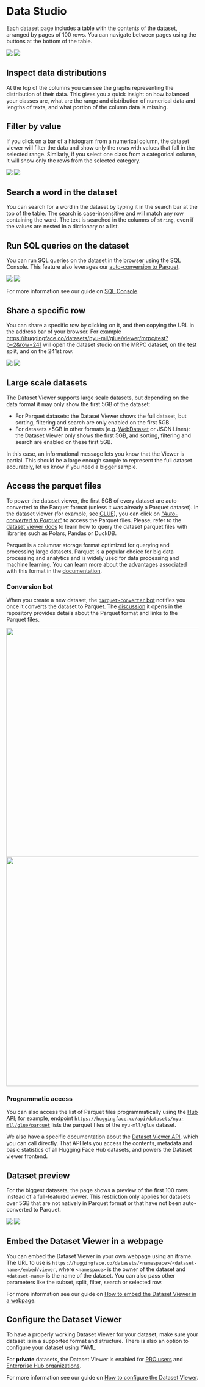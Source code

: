 # Data Studio

Each dataset page includes a table with the contents of the dataset, arranged by pages of 100 rows. You can navigate between pages using the buttons at the bottom of the table.

<div class="flex justify-center">
<img class="block dark:hidden" src="https://huggingface.co/datasets/huggingface/documentation-images/resolve/main/hub/datastudio.png"/>
<img class="hidden dark:block" src="https://huggingface.co/datasets/huggingface/documentation-images/resolve/main/hub/datastudio-dark.png"/>
</div>

## Inspect data distributions

At the top of the columns you can see the graphs representing the distribution of their data. This gives you a quick insight on how balanced your classes are, what are the range and distribution of numerical data and lengths of texts, and what portion of the column data is missing.

## Filter by value

If you click on a bar of a histogram from a numerical column, the dataset viewer will filter the data and show only the rows with values that fall in the selected range.
Similarly, if you select one class from a categorical column, it will show only the rows from the selected category.

<div class="flex justify-center">
<img class="block dark:hidden" src="https://huggingface.co/datasets/huggingface/documentation-images/resolve/main/hub/datastudio-filter.png"/>
<img class="hidden dark:block" src="https://huggingface.co/datasets/huggingface/documentation-images/resolve/main/hub/datastudio-filter-dark.png"/>
</div>

## Search a word in the dataset

You can search for a word in the dataset by typing it in the search bar at the top of the table. The search is case-insensitive and will match any row containing the word. The text is searched in the columns of `string`, even if the values are nested in a dictionary or a list.

## Run SQL queries on the dataset

You can run SQL queries on the dataset in the browser using the SQL Console. This feature also leverages our [auto-conversion to Parquet](datasets-viewer#access-the-parquet-files). 

<div class="flex justify-center">
<img class="block dark:hidden" src="https://huggingface.co/datasets/huggingface/documentation-images/resolve/main/hub/sql-ai.png" />
<img class="hidden dark:block" src="https://huggingface.co/datasets/huggingface/documentation-images/resolve/main/hub/sql-ai-dark.png"/>
</div>

For more information see our guide on [SQL Console](./datasets-viewer-sql-console). 

## Share a specific row

You can share a specific row by clicking on it, and then copying the URL in the address bar of your browser. For example https://huggingface.co/datasets/nyu-mll/glue/viewer/mrpc/test?p=2&row=241 will open the dataset studio on the MRPC dataset, on the test split, and on the 241st row.

<div class="flex justify-center">
<img class="block dark:hidden" src="https://huggingface.co/datasets/huggingface/documentation-images/resolve/main/hub/datastudio-row.png"/>
<img class="hidden dark:block" src="https://huggingface.co/datasets/huggingface/documentation-images/resolve/main/hub/datastudio-row-dark.png"/>
</div>

## Large scale datasets

The Dataset Viewer supports large scale datasets, but depending on the data format it may only show the first 5GB of the dataset:

- For Parquet datasets: the Dataset Viewer shows the full dataset, but sorting, filtering and search are only enabled on the first 5GB.
- For datasets >5GB in other formats (e.g. [WebDataset](https://github.com/webdataset/webdataset) or JSON Lines): the Dataset Viewer only shows the first 5GB, and sorting, filtering and search are enabled on these first 5GB.

In this case, an informational message lets you know that the Viewer is partial. This should be a large enough sample to represent the full dataset accurately, let us know if you need a bigger sample.

## Access the parquet files

To power the dataset viewer, the first 5GB of every dataset are auto-converted to the Parquet format (unless it was already a Parquet dataset). In the dataset viewer (for example, see [GLUE](https://huggingface.co/datasets/nyu-mll/glue)), you can click on [_"Auto-converted to Parquet"_](https://huggingface.co/datasets/nyu-mll/glue/tree/refs%2Fconvert%2Fparquet/cola) to access the Parquet files. Please, refer to the [dataset viewer docs](/docs/datasets-server/parquet_process) to learn how to query the dataset parquet files with libraries such as Polars, Pandas or DuckDB.

<Tip>

Parquet is a columnar storage format optimized for querying and processing large datasets. Parquet is a popular choice for big data processing and analytics and is widely used for data processing and machine learning. You can learn more about the advantages associated with this format in the <a href="https://huggingface.co/docs/datasets-server/parquet">documentation</a>.

</Tip>

### Conversion bot

When you create a new dataset, the [`parquet-converter` bot](https://huggingface.co/parquet-converter) notifies you once it converts the dataset to Parquet. The [discussion](./repositories-pull-requests-discussions) it opens in the repository provides details about the Parquet format and links to the Parquet files.

<div class="flex justify-center">
<img class="block dark:hidden" src="https://huggingface.co/datasets/huggingface/documentation-images/resolve/main/hub/parquet-converter-profile-light.png" width=600/>
<img class="hidden dark:block" src="https://huggingface.co/datasets/huggingface/documentation-images/resolve/main/hub/parquet-converter-profile-dark.png" width=600/>
</div>

### Programmatic access

You can also access the list of Parquet files programmatically using the [Hub API](./api#get-apidatasetsrepoidparquet); for example, endpoint [`https://huggingface.co/api/datasets/nyu-mll/glue/parquet`](https://huggingface.co/api/datasets/nyu-mll/glue/parquet) lists the parquet files of the `nyu-mll/glue` dataset.

We also have a specific documentation about the [Dataset Viewer API](https://huggingface.co/docs/dataset-viewer), which you can call directly. That API lets you access the contents, metadata and basic statistics of all Hugging Face Hub datasets, and powers the Dataset viewer frontend.

## Dataset preview

For the biggest datasets, the page shows a preview of the first 100 rows instead of a full-featured viewer. This restriction only applies for datasets over 5GB that are not natively in Parquet format or that have not been auto-converted to Parquet.

<div class="flex justify-center">
<img class="block dark:hidden" src="https://huggingface.co/datasets/huggingface/documentation-images/resolve/main/hub/dataset-preview.png"/>
<img class="hidden dark:block" src="https://huggingface.co/datasets/huggingface/documentation-images/resolve/main/hub/dataset-preview-dark.png"/>
</div>

## Embed the Dataset Viewer in a webpage

You can embed the Dataset Viewer in your own webpage using an iframe. The URL to use is `https://huggingface.co/datasets/<namespace>/<dataset-name>/embed/viewer`, where `<namespace>` is the owner of the dataset and `<dataset-name>` is the name of the dataset. You can also pass other parameters like the subset, split, filter, search or selected row.

For more information see our guide on [How to embed the Dataset Viewer in a webpage](./datasets-viewer-embed).

## Configure the Dataset Viewer

To have a properly working Dataset Viewer for your dataset, make sure your dataset is in a supported format and structure.
There is also an option to configure your dataset using YAML.

For **private** datasets, the Dataset Viewer is enabled for [PRO users](https://huggingface.co/pricing) and [Enterprise Hub organizations](https://huggingface.co/enterprise).

For more information see our guide on [How to configure the Dataset Viewer](./datasets-viewer-configure).
